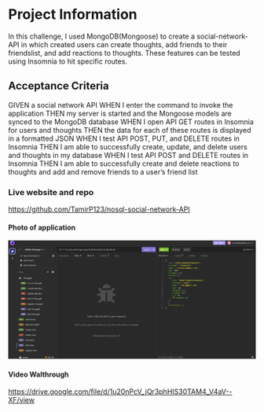 # Project Information

In this challenge, I used MongoDB(Mongoose) to create a social-network-API in which created users can create thoughts, add friends to their friendslist, and add reactions to thoughts. These features can be tested using Insomnia to hit specific routes.

## Acceptance Criteria

GIVEN a social network API
WHEN I enter the command to invoke the application
THEN my server is started and the Mongoose models are synced to the MongoDB database
WHEN I open API GET routes in Insomnia for users and thoughts
THEN the data for each of these routes is displayed in a formatted JSON
WHEN I test API POST, PUT, and DELETE routes in Insomnia
THEN I am able to successfully create, update, and delete users and thoughts in my database
WHEN I test API POST and DELETE routes in Insomnia
THEN I am able to successfully create and delete reactions to thoughts and add and remove friends to a user’s friend list

### Live website and repo

https://github.com/TamirP123/nosql-social-network-API

#### Photo of application

![Project Image](images/projectImage.png)

#### Video Walthrough

https://drive.google.com/file/d/1u20nPcV_jQr3phHIS30TAM4_V4aV--XF/view